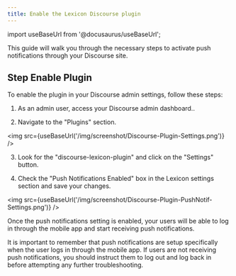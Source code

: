 ```yaml
---
title: Enable the Lexicon Discourse plugin
---
```


import useBaseUrl from '@docusaurus/useBaseUrl';

<head>
    <link rel="preload" as="image" href={useBaseUrl('/img/screenshot/Discourse-Plugin-Settings.png')}/>
    <link rel="preload" as="image" href={useBaseUrl('/img/screenshot/Discourse-Plugin-PushNotif-Settings.png')}/>
</head>

This guide will walk you through the necessary steps to activate push notifications through your Discourse site.

## Step Enable Plugin

To enable the plugin in your Discourse admin settings, follow these steps:

1. As an admin user, access your Discourse admin dashboard..

2. Navigate to the "Plugins" section.

<img src={useBaseUrl('/img/screenshot/Discourse-Plugin-Settings.png')} />

3. Look for the "discourse-lexicon-plugin" and click on the "Settings" button.

4. Check the "Push Notifications Enabled" box in the Lexicon settings section and save your changes.

<img src={useBaseUrl('/img/screenshot/Discourse-Plugin-PushNotif-Settings.png')} />

Once the push notifications setting is enabled, your users will be able to log in through the mobile app and start receiving push notifications.

It is important to remember that push notifications are setup specifically when the user logs in through the mobile app. If users are not receiving push notifications, you should instruct them to log out and log back in before attempting any further troubleshooting.

